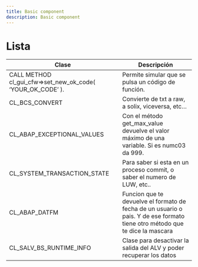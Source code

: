 ```yaml
---
title: Basic component
description: Basic component
---
```


# Lista

Clase | Descripción
--------|--------
CALL METHOD cl_gui_cfw=>set_new_ok_code( ‘YOUR_OK_CODE’ ). | Permite simular que se pulsa un código de función.
CL_BCS_CONVERT | Convierte de txt a raw, a solix, viceversa, etc…
CL_ABAP_EXCEPTIONAL_VALUES | Con el método get_max_value devuelve el valor máximo de una variable. Si es numc03 da 999.
CL_SYSTEM_TRANSACTION_STATE | Para saber si esta en un proceso commit, o saber el numero de LUW, etc..
CL_ABAP_DATFM | Funcion que te devuelve el formato de fecha de un usuario o pais. Y de ese formato tiene otro método que te dice la mascara
CL_SALV_BS_RUNTIME_INFO | Clase para desactivar la salida del ALV y poder recuperar los datos